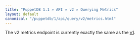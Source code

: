 ```yaml
---
title: "PuppetDB 1.1 » API » v2 » Querying Metrics"
layout: default
canonical: "/puppetdb/1/api/query/v2/metrics.html"
---
```


The v2 metrics endpoint is currently exactly the same as the [v1](../v1/metrics.html).

